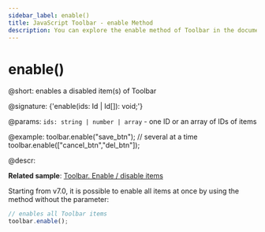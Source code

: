 ```yaml
---
sidebar_label: enable()
title: JavaScript Toolbar - enable Method 
description: You can explore the enable method of Toolbar in the documentation of the DHTMLX JavaScript UI library. Browse developer guides and API reference, try out code examples and live demos, and download a free 30-day evaluation version of DHTMLX Suite 7.
---
```


# enable()

@short: enables a disabled item(s) of Toolbar

@signature: {'enable(ids: Id | Id[]): void;'}

@params:
`ids: string | number | array` - one ID or an array of IDs of items

@example:
toolbar.enable("save_btn");
// several at a time
toolbar.enable(["cancel_btn","del_btn"]);

@descr:

**Related sample**: [Toolbar. Enable / disable items](https://snippet.dhtmlx.com/ovblenaf)

Starting from v7.0, it is possible to enable all items at once by using the method without the parameter:

~~~js
// enables all Toolbar items
toolbar.enable();
~~~

[comment]: # (@related: toolbar/common_methods.md#disabling-and-enabling-controls)
